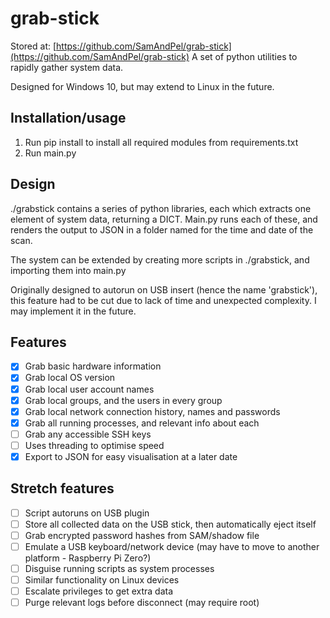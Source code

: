 # grab-stick
Stored at: [https://github.com/SamAndPel/grab-stick](https://github.com/SamAndPel/grab-stick)
A set of python utilities to rapidly gather system data.

Designed for Windows 10, but may extend to Linux in the future.

## Installation/usage
1. Run pip install to install all required modules from requirements.txt
2. Run main.py

## Design
./grabstick contains a series of python libraries, each which extracts one element of system data, returning a DICT.
Main.py runs each of these, and renders the output to JSON in a folder named for the time and date of the scan.

The system can be extended by creating more scripts in ./grabstick, and importing them into main.py

Originally designed to autorun on USB insert (hence the name 'grabstick'), this feature had to be cut due to lack of
time and unexpected complexity. I may implement it in the future.

## Features
- [x] Grab basic hardware information
- [x] Grab local OS version
- [x] Grab local user account names
- [x] Grab local groups, and the users in every group
- [x] Grab local network connection history, names and passwords
- [x] Grab all running processes, and relevant info about each
- [ ] Grab any accessible SSH keys
- [ ] Uses threading to optimise speed
- [x] Export to JSON for easy visualisation at a later date

## Stretch features
- [ ] Script autoruns on USB plugin
- [ ] Store all collected data on the USB stick, then automatically eject itself
- [ ] Grab encrypted password hashes from SAM/shadow file
- [ ] Emulate a USB keyboard/network device (may have to move to another platform - Raspberry Pi Zero?)
- [ ] Disguise running scripts as system processes
- [ ] Similar functionality on Linux devices
- [ ] Escalate privileges to get extra data
- [ ] Purge relevant logs before disconnect (may require root)
